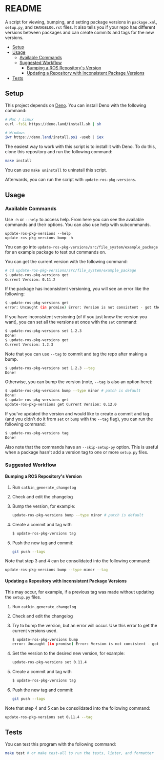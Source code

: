 # README

A script for viewing, bumping, and setting package versions in `package.xml`,
`setup.py`, and `CHANGELOG.rst` files. It also tells you if your repo has
different versions between packages and can create commits and tags for the new
versions.

- [Setup](#setup)
- [Usage](#usage)
  - [Available Commands](#available-commands)
  - [Suggested Workflow](#suggested-workflow)
    - [Bumping a ROS Repository's Version](#bumping-a-ros-repositorys-version)
    - [Updating a Repository with Inconsistent Package Versions](#updating-a-repository-with-inconsistent-package-versions)
- [Tests](#tests)

## Setup

This project depends on [Deno](https://deno.land/). You can install Deno with
the following command:

```bash
# Mac / Linux
curl -fsSL https://deno.land/install.sh | sh
```

```powershell
# Windows
iwr https://deno.land/install.ps1 -useb | iex
```

The easiest way to work with this script is to install it with Deno. To do this,
clone this repository and run the following command:

```bash
make install
```

You can use `make uninstall` to uninstall this script.

Afterwards, you can run the script with `update-ros-pkg-versions`.

## Usage

### Available Commands

Use `-h` or `--help` to access help. From here you can see the available commands
and their options. You can also use help with subcommands.

```
update-ros-pkg-versions --help
update-ros-pkg-versions bump -h
```

You can go into `update-ros-pkg-versions/src/file_system/example_package` for an
example package to test out commands on.

You can get the current version with the following command:

```bash
# cd update-ros-pkg-versions/src/file_system/example_package
$ update-ros-pkg-versions get
Current Version: 0.11.2
```

If the package has inconsistent versioning, you will see an error like the
following:

```bash
$ update-ros-pkg-versions get
error: Uncaught (in promise) Error: Version is not consistent - got the following versions: 0.11.2, 0.11.3
```

If you have inconsistent versioning (of if you just know the version you want),
you can set all the versions at once with the `set` command:

```bash
$ update-ros-pkg-versions set 1.2.3
Done!
$ update-ros-pkg-versions get
Current Version: 1.2.3
```

Note that you can use `--tag` to commit and tag the repo after making a bump.

```bash
$ update-ros-pkg-versions set 1.2.3 --tag
Done!
```

Otherwise, you can bump the version (note, `--tag` is also an option here):

```bash
$ update-ros-pkg-versions bump --type minor # patch is default
Done!
$ update-ros-pkg-versions get
update-ros-pkg-versions get Current Version: 0.12.0
```

If you've updated the version and would like to create a commit and tag (and you
didn't do it from `set` or `bump` with the `--tag` flag), you can run the
following command:

```bash
$ update-ros-pkg-versions tag
Done!
```

Also note that the commands have an `--skip-setup-py` option. This is useful
when a package hasn't add a version tag to one or more `setup.py` files.

### Suggested Workflow

#### Bumping a ROS Repository's Version

1. Run `catkin_generate_changelog`
2. Check and edit the changelog
3. Bump the version, for example:

   ```bash
   update-ros-pkg-versions bump --type minor # patch is default
   ```

4. Create a commit and tag with

   ```bash
   $ update-ros-pkg-versions tag
   ```

5. Push the new tag and commit:

   ```bash
   git push --tags
   ```

Note that step 3 and 4 can be consolidated into the following command:

```bash
update-ros-pkg-versions bump --type minor --tag
```

#### Updating a Repository with Inconsistent Package Versions

This may occur, for example, if a previous tag was made without updating the
`setup.py` files.

1. Run `catkin_generate_changelog`
2. Check and edit the changelog
3. Try to bump the version, but an error will occur. Use this error to get the
   current versions used.
   ```bash
   $ update-ros-pkg-versions bump
   error: Uncaught (in promise) Error: Version is not consistent - got the following versions: 0.11.2, 0.11.3
   ```
4. Set the version to the desired new version, for example:

   ```bash
   update-ros-pkg-versions set 0.11.4
   ```

5. Create a commit and tag with

   ```bash
   $ update-ros-pkg-versions tag
   ```

6. Push the new tag and commit:

   ```bash
   git push --tags
   ```

Note that step 4 and 5 can be consolidated into the following command:

```bash
update-ros-pkg-versions set 0.11.4 --tag
```

## Tests

You can test this program with the following command:

```bash
make test # or make test-all to run the tests, linter, and formatter
```
